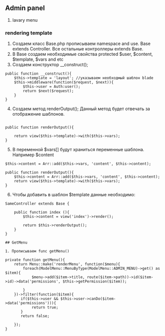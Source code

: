 ## Admin panel
1. lavary menu
### rendering template
1. Создаем класс Base.php прописываем namespace and use. Base extends Controller. Все остальные контроллеры extends Base.
2. В Base создаем необходимые свойства protected $user, $content, $template, $vars and etc
3. Создаем конструктор __construct();
```
public function __construct(){
    $this->template = 'layout'; //указываем необходмый шаблон blade
    $this->middleware(function($request, $next)){
        $this->user = Auth:user();
        return $next($request);
    }
}
```
4. Создаем метод renderOutput(); Данный метод будет отвечать за отображение шаблонов.
```

public function renderOutput(){
    
    return view($this->template)->with($this->vars);
}

```
5. В переменной $vars[] будут храниться переменные шаблона. Например $content

```
$this->content = Arr::add($this->vars, 'content', $this->content);

public function renderOutput(){
    $this->content = Arr::add($this->vars, 'content', $this->content);
    return view($this->template)->with($this->vars);
}
```
6. Чтобы добавить в шаблон $template данные необходимо:
```
SameController extends Base {

    public function index (){
        $this->content = view('index')->render();

        return $this->renderOutput();
    }
}

## GetMenu

1. Прописываем func getMenu()
```
    private function getMenu(){
        return Menu::make('renderMenu', function($menu){
            foreach(ModelMenu::MenuByType(ModelMenu::ADMIN_MENU)->get() as $item){
                $menu->add($item->title, route($item->path))->id($item->id)->data('permissions', $this->getPermission($item));
                
            }
        })->filter(function($item){
           if($this->user && $this->user->canDo($item->data('permissions'))){
                return true;
           }
           return false;
           
        });
    }
 ```
